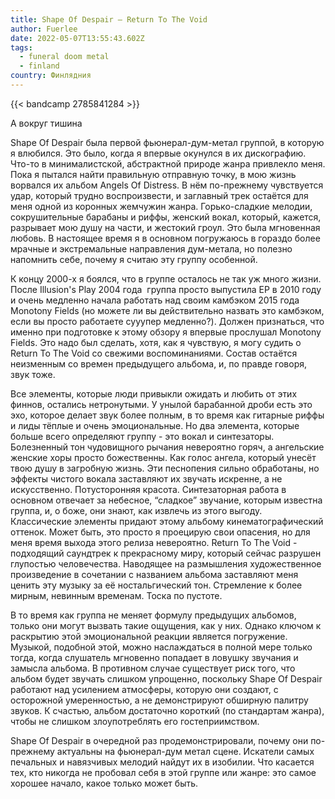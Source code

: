 ```yaml
---
title: Shape Of Despair — Return To The Void
author: Fuerlee
date: 2022-05-07T13:55:43.602Z
tags:
  - funeral doom metal
  - finland
country: Финлядния
---
```

{{< bandcamp 2785841284 >}}

А вокруг тишина



Shape Of Despair была первой фьюнерал-дум-метал группой, в которую я влюбился. Это было, когда я впервые окунулся в их дискографию. Что-то в минималистской, абстрактной природе жанра привлекло меня. Пока я пытался найти правильную отправную точку, в мою жизнь ворвался их альбом Angels Of Distress. В нём по-прежнему чувствуется удар, который трудно воспроизвести, и заглавный трек остаётся для меня одной из коронных жемчужин жанра. Горько-сладкие мелодии, сокрушительные барабаны и риффы, женский вокал, который, кажется, разрывает мою душу на части, и жестокий гроул. Это была мгновенная любовь. В настоящее время я в основном погружаюсь в гораздо более мрачные и экстремальные направления дум-метала, но полезно напомнить себе, почему я считаю эту группу особенной.



К концу 2000-х я боялся, что в группе осталось не так уж много жизни. После Illusion's Play 2004 года  группа просто выпустила EP в 2010 году и очень медленно начала работать над своим камбэком 2015 года Monotony Fields (но можете ли вы действительно назвать это камбэком, если вы просто работаете сууупер медленно?). Должен признаться, что именно при подготовке к этому обзору я впервые прослушал Monotony Fields. Это надо был сделать, хотя, как я чувствую, я могу судить о Return To The Void со свежими воспоминаниями. Состав остаётся неизменным со времен предыдущего альбома, и, по правде говоря, звук тоже.



Все элементы, которые люди привыкли ожидать и любить от этих финнов, остались нетронутыми. У унылой барабанной дроби есть это эхо, которое делает звук более полным, в то время как гитарные риффы и лиды тёплые и очень эмоциональные. Но два элемента, которые больше всего определяют группу - это вокал и синтезаторы. Болезненный тон чудовищного рычания невероятно горяч, а ангельские женские хоры просто божественны. Как голос ангела, который унесёт твою душу в загробную жизнь. Эти песнопения сильно обработаны, но эффекты чистого вокала заставляют их звучать искренне, а не искусственно. Потусторонняя красота. Синтезаторная работа в основном отвечает за небесное, “сладкое” звучание, которым известна группа, и, о боже, они знают, как извлечь из этого выгоду. Классические элементы придают этому альбому кинематографический оттенок. Может быть, это просто я проецирую свои опасения, но для меня время выхода этого релиза невероятно. Return To The Void - подходящий саундтрек к прекрасному миру, который сейчас разрушен глупостью человечества. Наводящее на размышления художественное произведение в сочетании с названием альбома заставляют меня ценить эту музыку за её ностальгический тон. Стремление к более мирным, невинным временам. Тоска по пустоте.



В то время как группа не меняет формулу предыдущих альбомов, только они могут вызвать такие ощущения, как у них. Однако ключом к раскрытию этой эмоциональной реакции является погружение. Музыкой, подобной этой, можно наслаждаться в полной мере только тогда, когда слушатель мгновенно попадает в ловушку звучания и замысла альбома. В противном случае существует риск того, что альбом будет звучать слишком упрощенно, поскольку Shape Of Despair работают над усилением атмосферы, которую они создают, с осторожной умеренностью, а не демонстрируют обширную палитру звуков. К счастью, альбом достаточно короткий (по стандартам жанра), чтобы не слишком злоупотреблять его гостеприимством.



Shape Of Despair в очередной раз продемонстрировали, почему они по-прежнему актуальны на фьюнерал-дум метал сцене. Искатели самых печальных и навязчивых мелодий найдут их в изобилии. Что касается тех, кто никогда не пробовал себя в этой группе или жанре: это самое хорошее начало, какое только может быть.